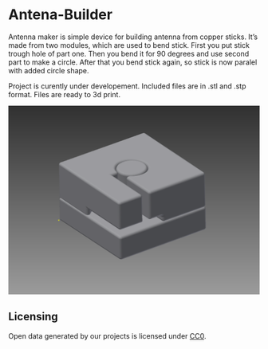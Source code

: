 # Antena-Builder

Antenna maker is simple device for building antenna from copper sticks. It’s made from two modules, which are used to bend stick. First you put stick trough hole of part one. Then you bend it for 90 degrees and use second part to make a circle. After that you bend stick again, so stick is now paralel with added circle shape.

Project is curently under developement. Included files are in .stl and .stp format. Files are ready to 3d print.

![Screenshot](AntenaFiles/Image3.png)

## Licensing


Open data generated by our projects is licensed under [CC0](https://creativecommons.org/publicdomain/zero/1.0/legalcode).
